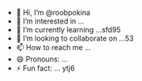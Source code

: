 - 👋 Hi, I’m @roobpokina
- 👀 I’m interested in ...
- 🌱 I’m currently learning ...sfd95
- 💞️ I’m looking to collaborate on ...53
- 📫 How to reach me ...
- 😄 Pronouns: ...
- ⚡ Fun fact: ...
ytj6
<!---
roobpokina/roobpokina is a ✨ special ✨ repository because its `README.md` (this file) appears on your GitHub profile.
You can click the Preview link to take a look at your changes.
--->
